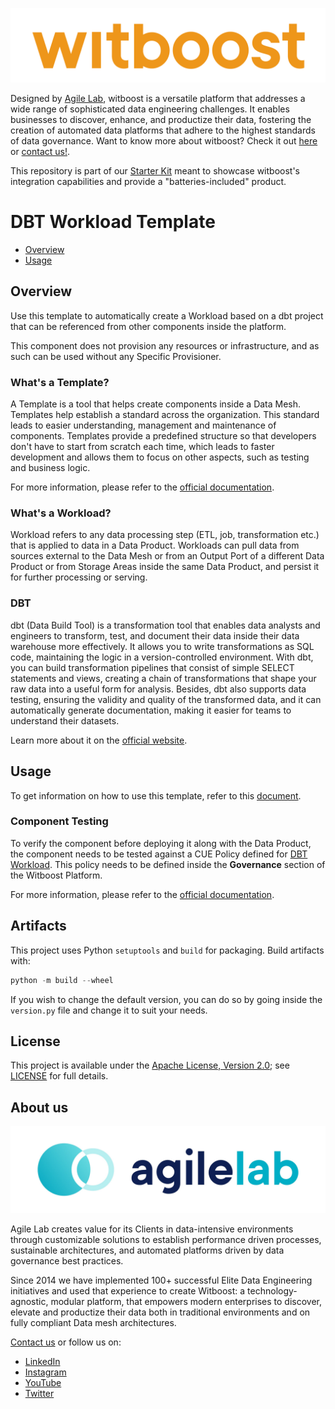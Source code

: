 <p align="center">
    <a href="https://www.agilelab.it/witboost">
        <img src="docs/img/witboost_logo.svg" alt="witboost" width=600 >
    </a>
</p>

Designed by [Agile Lab](https://www.agilelab.it/), witboost is a versatile platform that addresses a wide range of sophisticated data engineering challenges. It enables businesses to discover, enhance, and productize their data, fostering the creation of automated data platforms that adhere to the highest standards of data governance. Want to know more about witboost? Check it out [here](https://www.agilelab.it/witboost) or [contact us!](https://www.agilelab.it/contacts).

This repository is part of our [Starter Kit](https://github.com/agile-lab-dev/witboost-starter-kit) meant to showcase witboost's integration capabilities and provide a "batteries-included" product.

# DBT Workload Template

- [Overview](#overview)
- [Usage](#usage)


## Overview

Use this template to automatically create a Workload based on a dbt project that can be referenced from other components inside the platform.

This component does not provision any resources or infrastructure, and as such can be used without any Specific Provisioner.


### What's a Template?

A Template is a tool that helps create components inside a Data Mesh. Templates help establish a standard across the organization. This standard leads to easier understanding, management and maintenance of components. Templates provide a predefined structure so that developers don't have to start from scratch each time, which leads to faster development and allows them to focus on other aspects, such as testing and business logic.

For more information, please refer to the [official documentation](https://docs.witboost.agilelab.it/docs/p1_user/p6_advanced/p6_1_templates/#getting-started).


### What's a Workload?

Workload refers to any data processing step (ETL, job, transformation etc.) that is applied to data in a Data Product. Workloads can pull data from sources external to the Data Mesh or from an Output Port of a different Data Product or from Storage Areas inside the same Data Product, and persist it for further processing or serving.


### DBT

dbt (Data Build Tool) is a transformation tool that enables data analysts and engineers to transform, test, and document their data inside their data warehouse more effectively. It allows you to write transformations as SQL code, maintaining the logic in a version-controlled environment. With dbt, you can build transformation pipelines that consist of simple SELECT statements and views, creating a chain of transformations that shape your raw data into a useful form for analysis. Besides, dbt also supports data testing, ensuring the validity and quality of the transformed data, and it can automatically generate documentation, making it easier for teams to understand their datasets.

Learn more about it on the [official website](https://www.getdbt.com/).


## Usage

To get information on how to use this template, refer to this [document](./docs/index.md).


### Component Testing

To verify the component before deploying it along with the Data Product, the component needs to be tested against a CUE Policy defined for [DBT Workload](./policies/dbt.cue). This policy needs to be defined inside the **Governance** section of the Witboost Platform.

For more information, please refer to the [official documentation](https://docs.witboost.agilelab.it/docs/p1_user/p5_managing_policies/p5_1_overview).


## Artifacts

This project uses Python `setuptools` and `build` for packaging. Build artifacts with:

```python
python -m build --wheel
```

If you wish to change the default version, you can do so by going inside the `version.py` file and change it to suit your needs.

## License

This project is available under the [Apache License, Version 2.0](https://opensource.org/licenses/Apache-2.0); see [LICENSE](LICENSE) for full details.


## About us

<p align="center">
    <a href="https://www.agilelab.it">
        <img src="docs/img/agilelab_logo.jpg" alt="Agile Lab" width=600>
    </a>
</p>

Agile Lab creates value for its Clients in data-intensive environments through customizable solutions to establish performance driven processes, sustainable architectures, and automated platforms driven by data governance best practices.

Since 2014 we have implemented 100+ successful Elite Data Engineering initiatives and used that experience to create Witboost: a technology-agnostic, modular platform, that empowers modern enterprises to discover, elevate and productize their data both in traditional environments and on fully compliant Data mesh architectures.

[Contact us](https://www.agilelab.it/contacts) or follow us on:
- [LinkedIn](https://www.linkedin.com/company/agile-lab/)
- [Instagram](https://www.instagram.com/agilelab_official/)
- [YouTube](https://www.youtube.com/channel/UCTWdhr7_4JmZIpZFhMdLzAA)
- [Twitter](https://twitter.com/agile__lab)

